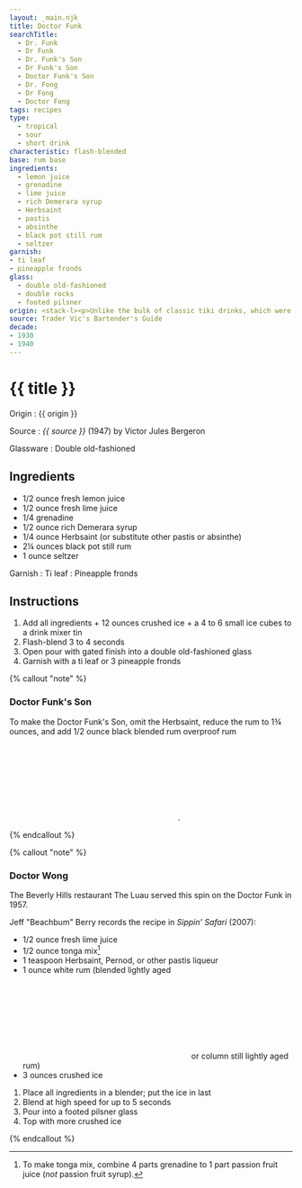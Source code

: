 ```yaml
---
layout: _main.njk
title: Doctor Funk
searchTitle:
  - Dr. Funk
  - Dr Funk
  - Dr. Funk's Son
  - Dr Funk's Son
  - Doctor Funk's Son
  - Dr. Fong
  - Dr Fong
  - Doctor Fong
tags: recipes
type:
  - tropical
  - sour
  - short drink
characteristic: flash-blended
base: rum base
ingredients:
  - lemon juice
  - grenadine
  - lime juice
  - rich Demerara syrup
  - Herbsaint
  - pastis
  - absinthe
  - black pot still rum
  - seltzer
garnish:
- ti leaf
- pineapple fronds
glass:
  - double old-fashioned
  - double rocks
  - footed pilsner
origin: <stack-l><p>Unlike the bulk of classic tiki drinks, which were invented by white men in California, this recipe actually originated in Polynesia. Doctor Bernard Funk was a German-born physician practicing medicine in Samoa's capital city, Apia. While in Samoa, Funk befriended <cite>Treasure Island</cite> author Robert Louis Stevenson; eventually he served as the writer's bedside doctor when Stevenson died in 1894.</p><p>Funk concocted a medicinal tonic comprising <q>a portion of absinthe, a dash of grenadine – a syrup of the pomegranate fruit, the juice of two limes, and half a pint of siphon water,</q> which eventually became notorious throughout the region. Travel writer Frederick O’Brien (1869&#8288;&thinsp;&#8288;–&#8288;&thinsp;&#8288;1932) mentions it in his books <cite>White Shadows in the South Seas</cite> (1919) and <cite>Mystic Isles of the South Seas</cite> (1921).</p><p>Don the Beachcomber created multiple Doctor Funk recipes beginning in the 1930s and continuing through the 1940s; Trader Vic had his own versions as well. As other restaurants copied and tweaked the recipe, they often changed the name; the Doctor Fong and Doctor Wong being two examples (see note).</p><p>The following recipe is based on Victor Bergeron's 1947 version.</p></stack-l>
source: Trader Vic's Bartender's Guide
decade:
- 1930
- 1940
---
```


<!-- markdownlint-disable MD025 -->
# {{ title }}
<!-- markdownlint-disable MD025 -->

Origin
  : {{ origin }}

Source
  : <cite>{{ source }}</cite> (1947) by  Victor Jules Bergeron

Glassware
  : Double old-fashioned

## Ingredients

* 1/2 ounce fresh lemon juice
* 1/2 ounce fresh lime juice
* 1/4 grenadine
* 1/2 ounce rich Demerara syrup
* 1/4 ounce Herbsaint (or substitute other pastis or absinthe)
* 2&frac14; ounces black pot still rum
* 1 ounce seltzer

Garnish
  : Ti leaf
  : Pineapple fronds

## Instructions

1. Add all ingredients + 12 ounces crushed ice + a 4 to 6 small ice cubes to a drink mixer tin
3. Flash-blend 3 to 4 seconds
4. Open pour with gated finish into a double old-fashioned glass
5. Garnish with a ti leaf or 3 pineapple fronds

<!-- markdownlint-disable MD012 -->
{% callout "note" %}
<!-- markdownlint-enable MD012 -->

### Doctor Funk's Son

  To make the Doctor Funk's Son, omit the Herbsaint, reduce the rum to 1&frac34; ounces, and add 1/2 ounce black blended rum overproof rum<icon-l space="1em" label="(6)" class="bigger"><span class="with-icon"><svg class="icon"><use href="/assets/images/icons/circle-6.svg#circle-6"></use></svg></span></icon-l>.

{% endcallout %}

<!-- markdownlint-disable MD012 -->
{% callout "note" %}
<!-- markdownlint-enable MD012 -->

### Doctor Wong

  The Beverly Hills restaurant The Luau served this spin on the Doctor Funk in 1957.

  Jeff "Beachbum" Berry records the recipe in <cite>Sippin&rsquo; Safari</cite> (2007):

* 1/2 ounce fresh lime juice
* 1/2 ounce tonga mix[^1]
* 1 teaspoon Herbsaint, Pernod, or other pastis liqueur
* 1 ounce white rum (blended lightly aged<icon-l space="1em" class="bigger" label="(2)"><span class="with-icon"><svg class="icon"><use href="/assets/images/icons/circle-2.svg#circle-2"></use></svg></span></icon-l><span class="after-icon"></span>or column still lightly aged rum)
* 3 ounces crushed ice

[^1]: To make tonga mix, combine 4 parts grenadine to 1 part passion fruit juice (<em>not</em> passion fruit syrup).

1. Place all ingredients in a blender; put the ice in last
2. Blend at high speed for up to 5 seconds
3. Pour into a footed pilsner glass
4. Top with more crushed ice

{% endcallout %}
